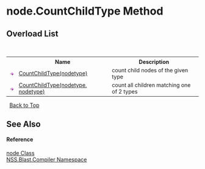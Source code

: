 # node.CountChildType Method 
 


## Overload List
&nbsp;<table><tr><th></th><th>Name</th><th>Description</th></tr><tr><td>![Public method](media/pubmethod.gif "Public method")</td><td><a href="93505144-c700-853d-facb-2dbadbc43462">CountChildType(nodetype)</a></td><td>
count child nodes of the given type</td></tr><tr><td>![Public method](media/pubmethod.gif "Public method")</td><td><a href="756f17bf-6278-d15b-a8e7-f12aeb425968">CountChildType(nodetype, nodetype)</a></td><td>
count all children matching one of 2 types</td></tr></table>&nbsp;
<a href="#node.countchildtype-method">Back to Top</a>

## See Also


#### Reference
<a href="7dc9b7e9-64ad-f224-ae1a-4e6639739f56">node Class</a><br /><a href="26a25caa-f50b-92ad-f15c-dbb9db1493ae">NSS.Blast.Compiler Namespace</a><br />